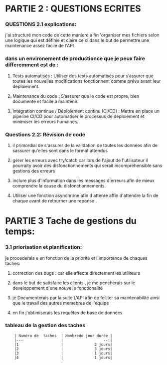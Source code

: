 # **PARTIE 2 : QUESTIONS ECRITES**

### QUESTIONS 2.1 explications: 
 j'ai structuré mon code de cette maniere a fin 'organiser mes fichiers selon une logique qui est définie et claire ce ci dans le but de permettre une maintenance assez facile de l'API

 ###  dans un environement de productionce que je peux faire differemment est de :

  1. Tests automatisés : Utiliser des tests automatisés pour s’assurer que toutes les nouvelles modifications fonctionnent comme prévu avant leur déploiement.

  2. Maintenance du code : S’assurer que le code est propre, bien documenté et facile à maintenir.

  3. Intégration continue / Déploiement continu (CI/CD) : Mettre en place un pipeline CI/CD pour automatiser le processus de déploiement et minimiser les erreurs humaines. 

  ### Questions 2.2: Révision de code

  1. il primordial de s'assurer de la validation de toutes les données afin de sassurer qu'elles sont dans le format attendus

  2. gérer les erreurs avec try/catch car lors de l'ajout de l'utilisateur il pourraity avoir des disfonctionnements qui serait incompréhensible sans gestions des erreurs 

3. inclure plus d'information dans les messages d'erreurs afin de mieux comprendre la cause du disfonctionnements.

4. Utiliser une fonction asynchrone afin d attenre affin d'attendre la fin de chaque avant de retourner une reponse .

# **PARTIE 3 Tache de gestions du temps:**

### 3.1 **priorisation et planification:** 
 je procederais e en fonction de la priorité et l'importance de chaques taches:
 1. correction des bugs : car elle affecte directement les utiliteurs 

 2. dans le but de satisfaire les clients , je me pencherais sur le developpement d'une nouvelle fonctionalité

3. je Documenterais par la suite L'API afin de fciliter sa maintenabilité ainsi que le travail des autres memebres de l'equipe

4. en fin j'obtimiserais les requêtes de base de données

### **tableau de la gestion des taches** 

        | Numéro de  taches  | Nombrede jour durée |
        |---                 |                  --:|
        |1                   |              2 jours|
        |2                   |              3 jours|
        |3                   |              1 jours|
        |4                   |              1 jours|
